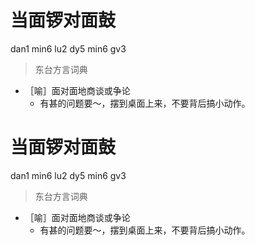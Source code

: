 # 当面锣对面鼓
dan1 min6 lu2 dy5 min6 gv3
> 东台方言词典
- ［喻］面对面地商谈或争论
  - 有甚的问题要～，摆到桌面上来，不要背后搞小动作。

# 当面锣对面鼓
dan1 min6 lu2 dy5 min6 gv3
> 东台方言词典
- ［喻］面对面地商谈或争论
  - 有甚的问题要～，摆到桌面上来，不要背后搞小动作。
